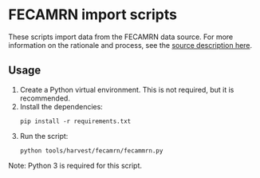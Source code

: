 # FECAMRN import scripts

These scripts import data from the FECAMRN data source. For more
information on the rationale and process, see the
[source description here](../../../sources/fecammrn/README.md).

## Usage

1. Create a Python virtual environment. This is not required, but it is
   recommended.
2. Install the dependencies:
   ```
   pip install -r requirements.txt
   ```
3. Run the script:
   ```
   python tools/harvest/fecamrn/fecammrn.py
   ```

Note: Python 3 is required for this script.

